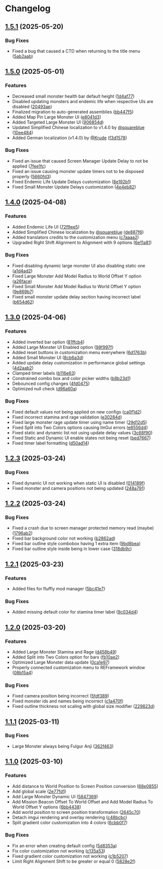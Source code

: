 # Changelog

## [1.5.1](https://github.com/GreenComfyTea/MHWs-YURI-Overlay/compare/v1.5.0...v1.5.1) (2025-05-20)


### Bug Fixes

* Fixed a bug that caused a CTD when returning to the title menu ([5ab2aab](https://github.com/GreenComfyTea/MHWs-YURI-Overlay/commit/5ab2aab8405b4ba37d15b9fd078acaeffde2f227))

## [1.5.0](https://github.com/GreenComfyTea/MHWs-YURI-Overlay/compare/v1.4.0...v1.5.0) (2025-05-01)


### Features

* Decreased small monster health bar default height ([1d4af77](https://github.com/GreenComfyTea/MHWs-YURI-Overlay/commit/1d4af770c89e4e6fbd23800cf06483e73fd0ddfd))
* Disabled updating monsters and endemic life when respective UIs are disabled ([20493ae](https://github.com/GreenComfyTea/MHWs-YURI-Overlay/commit/20493aec35abf5e969ab1872d671812d0310a5be))
* Finalized migration to auto-generated assemblies ([bb447f5](https://github.com/GreenComfyTea/MHWs-YURI-Overlay/commit/bb447f572775c4dd2122ead6ad368977ba0df1b1))
* Added Map Pin Large Monster UI ([e8041d3](https://github.com/GreenComfyTea/MHWs-YURI-Overlay/commit/e8041d367670c6bd32f3b280d6fa8b412c3586d0))
* Added Targeted Large Monster UI ([906854d](https://github.com/GreenComfyTea/MHWs-YURI-Overlay/commit/906854dc2ad7158080cf2a4bd1c9792bc7dd1faf))
* Updated Simplified Chinese localization to v1.4.0 by [@squareblue](https://github.com/squareblue) ([10ee484](https://github.com/GreenComfyTea/MHWs-YURI-Overlay/commit/10ee4846d535380590f0ccde7f11e87b6d96b66f))
* Added German localization (v1.4.0) by [@Krude](https://github.com/Krude) ([f3d1578](https://github.com/GreenComfyTea/MHWs-YURI-Overlay/commit/f3d15784be91bd87495d6f9203bb3c67d989ecee))


### Bug Fixes

* Fixed an issue that caused Screen Manager Update Delay to not be applied ([7fee1fc](https://github.com/GreenComfyTea/MHWs-YURI-Overlay/commit/7fee1fc4adb176e7bfd91181c425961d24b1b4a8))
* Fixed an issue causing monster update timers not to be disposed properly ([5660fd3](https://github.com/GreenComfyTea/MHWs-YURI-Overlay/commit/5660fd38fc005c31609c625b541697b2c055ad69))
* Fixed Endemic Life Update Delays customization ([8e192b1](https://github.com/GreenComfyTea/MHWs-YURI-Overlay/commit/8e192b1758ad57feb1f96d4780072feec3c83041))
* Fixed Small Monster Update Delays customization ([4e4eb82](https://github.com/GreenComfyTea/MHWs-YURI-Overlay/commit/4e4eb822a31bad94f8ee480eabcfc2483a6bdf1e))

## [1.4.0](https://github.com/GreenComfyTea/MHWs-YURI-Overlay/compare/v1.3.0...v1.4.0) (2025-04-08)


### Features

* Added Endemic Life UI ([72f9ee5](https://github.com/GreenComfyTea/MHWs-YURI-Overlay/commit/72f9ee5e29cdcbdddc19b0763a2b2eb0359d32ec))
* Added Simplified Chinese localization by [@squareblue](https://github.com/squareblue) ([de887f6](https://github.com/GreenComfyTea/MHWs-YURI-Overlay/commit/de887f655dd91d2a19f2a66d4d72fda1956e55aa))
* Added translators credits to the customization menu ([c7aaaa2](https://github.com/GreenComfyTea/MHWs-YURI-Overlay/commit/c7aaaa2d495754d1b30f3895d3a837e68e318300))
* Upgraded Right Shift Alignment to Alignment with 9 options ([6e11a81](https://github.com/GreenComfyTea/MHWs-YURI-Overlay/commit/6e11a81251a9dd24a65d7ad25b71685ed335e322))


### Bug Fixes

* Fixed disabling dynamic large monster UI also disabling static one ([a1d4ad2](https://github.com/GreenComfyTea/MHWs-YURI-Overlay/commit/a1d4ad249d5f2c886e9584ab4495dc63fe3e4965))
* Fixed Large Monster Add Model Radius to World Offset Y option ([a26face](https://github.com/GreenComfyTea/MHWs-YURI-Overlay/commit/a26faceb6d08737ccff75a7aa606402f191fcf03))
* Fixed Small Monster Add Model Radius to World Offset Y option ([9e869b7](https://github.com/GreenComfyTea/MHWs-YURI-Overlay/commit/9e869b75f2d6124428b8f731475a98c2206c9363))
* Fixed small monster update delay section having incorrect label ([b654d62](https://github.com/GreenComfyTea/MHWs-YURI-Overlay/commit/b654d62b10a562ae925133b629e23a02df7bec82))

## [1.3.0](https://github.com/GreenComfyTea/MHWs-YURI-Overlay/compare/v1.2.3...v1.3.0) (2025-04-06)


### Features

* Added inverted bar option ([81ffcb4](https://github.com/GreenComfyTea/MHWs-YURI-Overlay/commit/81ffcb4513546c9a711e8cb8ea486934bc7e4a83))
* Added Large Monster UI Enabled option ([98f997f](https://github.com/GreenComfyTea/MHWs-YURI-Overlay/commit/98f997f38d20967a8639045cda9d490d89d46926))
* Added reset buttons in customization menu everywhere ([6d1763b](https://github.com/GreenComfyTea/MHWs-YURI-Overlay/commit/6d1763b1c5ee11e480d9ee13783cc040abcecada))
* Added Small Monster UI ([8cb6a3d](https://github.com/GreenComfyTea/MHWs-YURI-Overlay/commit/8cb6a3deb9262f1a446a442e3fe410c50d85e163))
* Added update delay customization in performance global settings ([4d2aab2](https://github.com/GreenComfyTea/MHWs-YURI-Overlay/commit/4d2aab29595f5a2085ad859444d1778fdabb4883))
* Clamped timer labels ([b116e63](https://github.com/GreenComfyTea/MHWs-YURI-Overlay/commit/b116e637940c57da158860965778b81a0237ef1f))
* Constrained combo box and color picker widths ([b8b23d1](https://github.com/GreenComfyTea/MHWs-YURI-Overlay/commit/b8b23d1d46ee6be66e94897cbb4cb0f70eeb6d22))
* Debounced config changes ([4fd0475](https://github.com/GreenComfyTea/MHWs-YURI-Overlay/commit/4fd0475c5b0546e09aced33e7a192a5ecc6d24bb))
* Optimized null check ([d96a60a](https://github.com/GreenComfyTea/MHWs-YURI-Overlay/commit/d96a60adbe449a13492c597d75fdb77ac302ab8d))


### Bug Fixes

* Fixed default values not being applied on new configs ([ca0f1d2](https://github.com/GreenComfyTea/MHWs-YURI-Overlay/commit/ca0f1d2d6914830b5db9f0968f1f1b6f87c0fac9))
* Fixed incorrect stamina and rage validation ([e30284d](https://github.com/GreenComfyTea/MHWs-YURI-Overlay/commit/e30284da4581a05a3176f2476bb1dbda99c8d900))
* Fixed large monster rage update timer using name timer ([29d12d5](https://github.com/GreenComfyTea/MHWs-YURI-Overlay/commit/29d12d50860e7183e4992285150d51a1e148b789))
* Fixed Split into Two Colors options causing ImGui errors ([e8556d4](https://github.com/GreenComfyTea/MHWs-YURI-Overlay/commit/e8556d4d4bff29b956d0d96aea7341e895794831))
* Fixed static and dynamic list not using update delay values ([3c68f90](https://github.com/GreenComfyTea/MHWs-YURI-Overlay/commit/3c68f90d313b0c7df9d409fecbef501ca3c0cafe))
* Fixed Static and Dynamic UI enable states not being reset ([bed7667](https://github.com/GreenComfyTea/MHWs-YURI-Overlay/commit/bed7667a374ccc54cdc4ff9598bb5f834067c1f9))
* Fixed timer label formatting ([d50ad14](https://github.com/GreenComfyTea/MHWs-YURI-Overlay/commit/d50ad14502b7815a9a5a6484886c233510e85546))

## [1.2.3](https://github.com/GreenComfyTea/MHWs-YURI-Overlay/compare/v1.2.2...v1.2.3) (2025-03-24)


### Bug Fixes

* Fixed dynamic UI not working when static UI is disabled ([014189f](https://github.com/GreenComfyTea/MHWs-YURI-Overlay/commit/014189f218ad56c7440a5bbdedaf5a7444a052fd))
* Fixed monster and camera positions not being updated ([248a791](https://github.com/GreenComfyTea/MHWs-YURI-Overlay/commit/248a79129e41466c2f721c2bbd0eb32dd8f50f77))

## [1.2.2](https://github.com/GreenComfyTea/MHWs-YURI-Overlay/compare/v1.2.1...v1.2.2) (2025-03-24)


### Bug Fixes

* Fixed a crash due to screen manager protected memory read (maybe) ([1796ab2](https://github.com/GreenComfyTea/MHWs-YURI-Overlay/commit/1796ab2398e8202e772187cf899c739b21fe7b32))
* Fixed bar background color not working ([b2862ad](https://github.com/GreenComfyTea/MHWs-YURI-Overlay/commit/b2862ad4d621c765022de2b0cb50f833bf4f4442))
* Fixed bar outline style combobox having 1 extra item ([9bd8bea](https://github.com/GreenComfyTea/MHWs-YURI-Overlay/commit/9bd8beaa158208642259723a076f4bcde302ddec))
* Fixed bar outline style inside being in lower case ([318db9c](https://github.com/GreenComfyTea/MHWs-YURI-Overlay/commit/318db9cfdff83b036f245aa6a3f617faad067b81))

## [1.2.1](https://github.com/GreenComfyTea/MHWs-YURI-Overlay/compare/v1.2.0...v1.2.1) (2025-03-23)


### Features

* Added files for fluffly mod manager ([5bc41e7](https://github.com/GreenComfyTea/MHWs-YURI-Overlay/commit/5bc41e7a065b396d571a29ad64c202b056539c16))


### Bug Fixes

* Added missing default color for stamina timer label ([9c034d4](https://github.com/GreenComfyTea/MHWs-YURI-Overlay/commit/9c034d49399fc35662e99de77932fcc6fd413413))

## [1.2.0](https://github.com/GreenComfyTea/MHWs-YURI-Overlay/compare/v1.1.1...v1.2.0) (2025-03-20)


### Features

* Added Large Monster Stamina and Rage ([d458b49](https://github.com/GreenComfyTea/MHWs-YURI-Overlay/commit/d458b49404d512b1500f0e661ce1bdb77b7a7d60))
* Added Split into Two Colors option for bars ([fb10ae2](https://github.com/GreenComfyTea/MHWs-YURI-Overlay/commit/fb10ae2e6e85642575319e2c5a8ad549a6f2b32c))
* Optimized Large Monster data update ([0ca1e97](https://github.com/GreenComfyTea/MHWs-YURI-Overlay/commit/0ca1e979da79083d6616dde0f08a80c3c10465da))
* Properly connected customization menu to REFramework window ([08b15a4](https://github.com/GreenComfyTea/MHWs-YURI-Overlay/commit/08b15a4296607f19fe876a33e5676a204750853b))


### Bug Fixes

* Fixed camera position being incorrect ([5fdf389](https://github.com/GreenComfyTea/MHWs-YURI-Overlay/commit/5fdf389470e96e570771631101689e583b40b42d))
* Fixed monster ids and names being incorrect ([c1a470f](https://github.com/GreenComfyTea/MHWs-YURI-Overlay/commit/c1a470f22b63513fa7c19c90354655e2225ae834))
* Fixed outline thickness not scaling with global size modifier ([229823d](https://github.com/GreenComfyTea/MHWs-YURI-Overlay/commit/229823db5b3a12210217fd0e6743177d874cd6cb))

## [1.1.1](https://github.com/GreenComfyTea/MHWs-YURI-Overlay/compare/v1.1.0...v1.1.1) (2025-03-11)


### Bug Fixes

* Large Monster always being Fulgur Anji ([362f463](https://github.com/GreenComfyTea/MHWs-YURI-Overlay/commit/362f4639285000cfc58aacaec7606077ff1041fe))

## [1.1.0](https://github.com/GreenComfyTea/MHWs-YURI-Overlay/compare/v1.0.0...v1.1.0) (2025-03-10)


### Features

* Add distance to World Position to Screen Position conversion ([68e0855](https://github.com/GreenComfyTea/MHWs-YURI-Overlay/commit/68e08557ccb6b63fe47b9e7cd7efc1963f09673d))
* Add global scale ([2e77fd1](https://github.com/GreenComfyTea/MHWs-YURI-Overlay/commit/2e77fd1041a80eee1395f35cb8c148f305019a5c))
* Add Large Monster Dynamic UI ([5847369](https://github.com/GreenComfyTea/MHWs-YURI-Overlay/commit/5847369ce80dd494855e47a673153c805c65702b))
* Add Mission Beacon Offset To World Offset and Add Model Radius To World Offset Y options ([6bb4438](https://github.com/GreenComfyTea/MHWs-YURI-Overlay/commit/6bb44386605cf1559af72fd97cdcf2bda02513c1))
* Add world position to screen position transformation ([2645c70](https://github.com/GreenComfyTea/MHWs-YURI-Overlay/commit/2645c70bd86dd4cba656832c3c064477dd1c50f7))
* Detach imgui rendering and overlay rendering ([c48bcbc](https://github.com/GreenComfyTea/MHWs-YURI-Overlay/commit/c48bcbcdb861c87df5eee8a3cb782139e1fbe07c))
* Split gradient color customization into 4 colors ([6cbb0f7](https://github.com/GreenComfyTea/MHWs-YURI-Overlay/commit/6cbb0f7543874b154828dd40b1a185db56356497))


### Bug Fixes

* Fix an error when creating default config ([5d8353a](https://github.com/GreenComfyTea/MHWs-YURI-Overlay/commit/5d8353af2eb899aef3ea9bd4171cbeda1cebfa6b))
* Fix color customization not working ([c135a53](https://github.com/GreenComfyTea/MHWs-YURI-Overlay/commit/c135a537f2d8951be5fd651b862d2a1239c97227))
* Fixed gradient color customization not working ([c1b5207](https://github.com/GreenComfyTea/MHWs-YURI-Overlay/commit/c1b520747fa1b41f5dc22cd2277b1855c6023933))
* Limit Right Alignment Shift to be greater or equal 0 ([5828e2f](https://github.com/GreenComfyTea/MHWs-YURI-Overlay/commit/5828e2f1a083b8a0019ac3005d0690992babdc66))

